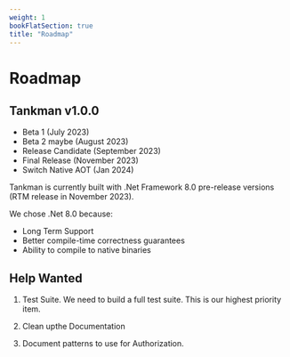 ```yaml
---
weight: 1
bookFlatSection: true
title: "Roadmap"
---
```


# Roadmap

## Tankman v1.0.0

- Beta 1 (July 2023) 
- Beta 2 maybe (August 2023) 
- Release Candidate (September 2023) 
- Final Release (November 2023)
- Switch Native AOT (Jan 2024)

 Tankman is currently built with .Net Framework 8.0 pre-release versions (RTM release in November 2023).
 
 We chose .Net 8.0 because:
 - Long Term Support
 - Better compile-time correctness guarantees
 - Ability to compile to native binaries


## Help Wanted

1. Test Suite. We need to build a full test suite. This is our highest priority item.

2. Clean upthe Documentation

3. Document patterns to use for Authorization.


